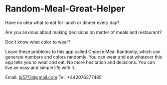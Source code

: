 # Random-Meal-Great-Helper
Have no idea what to eat for lunch or dinner every day?

Are you anxious about making decisions on matter of meals and restaurant?

Don't know what color to wear?

Leave these problems to this app called Choose Meal Randomly, which can generate numbers and colors randomly. You can wear and eat whatever this app tells you to wear and eat. No more hesitation and decisions. You can live an easy and simple life with it.

Email: bj57f3@gmail.com
Tel: +442076377485
